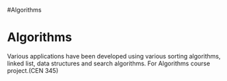 #Algorithms
# Algorithms
 
Various applications have been developed using various sorting algorithms, linked list, data structures and search algorithms. For Algorithms course project.(CEN 345)
